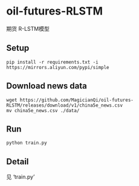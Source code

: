 # oil-futures-RLSTM

期货 R-LSTM模型

## Setup

    pip install -r requirements.txt -i https://mirrors.aliyun.com/pypi/simple

## Download news data

    wget https://github.com/MagicianQi/oil-futures-RLSTM/releases/download/v1/china5e_news.csv
    mv china5e_news.csv ./data/

## Run

    python train.py

## Detail

见 ‘train.py’
